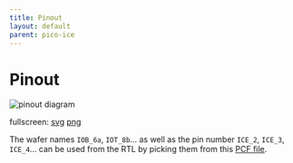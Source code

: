```yaml
---
title: Pinout
layout: default
parent: pico-ice
---
```


# Pinout

![pinout diagram](/pinout/pinout.svg)

fullscreen: [svg](/pinout/pinout.svg) [png](/pinout/pinout.png)

The wafer names `IOB_6a`, `IOT_8b`... as well as the pin number `ICE_2`, `ICE_3`, `ICE_4`...
can be used from the RTL by picking them from this [PCF file](https://github.com/tinyvision-ai-inc/pico-ice-sdk/blob/main/rtl/pico_ice.pcf).
